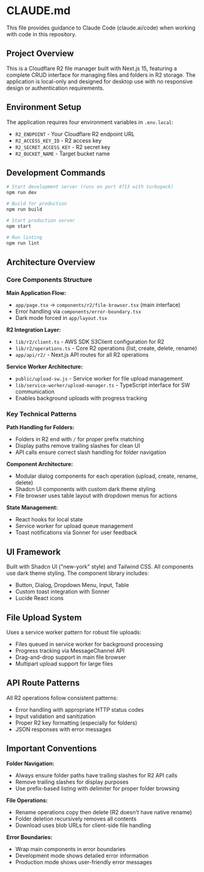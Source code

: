 # CLAUDE.md

This file provides guidance to Claude Code (claude.ai/code) when working with code in this repository.

## Project Overview

This is a Cloudflare R2 file manager built with Next.js 15, featuring a complete CRUD interface for managing files and folders in R2 storage. The application is local-only and designed for desktop use with no responsive design or authentication requirements.

## Environment Setup

The application requires four environment variables in `.env.local`:
- `R2_ENDPOINT` - Your Cloudflare R2 endpoint URL
- `R2_ACCESS_KEY_ID` - R2 access key
- `R2_SECRET_ACCESS_KEY` - R2 secret key  
- `R2_BUCKET_NAME` - Target bucket name

## Development Commands

```bash
# Start development server (runs on port 4713 with turbopack)
npm run dev

# Build for production
npm run build

# Start production server
npm start

# Run linting
npm run lint
```

## Architecture Overview

### Core Components Structure

**Main Application Flow:**
- `app/page.tsx` → `components/r2/file-browser.tsx` (main interface)
- Error handling via `components/error-boundary.tsx`
- Dark mode forced in `app/layout.tsx`

**R2 Integration Layer:**
- `lib/r2/client.ts` - AWS SDK S3Client configuration for R2
- `lib/r2/operations.ts` - Core R2 operations (list, create, delete, rename)
- `app/api/r2/` - Next.js API routes for all R2 operations

**Service Worker Architecture:**
- `public/upload-sw.js` - Service worker for file upload management
- `lib/service-worker/upload-manager.ts` - TypeScript interface for SW communication
- Enables background uploads with progress tracking

### Key Technical Patterns

**Path Handling for Folders:**
- Folders in R2 end with `/` for proper prefix matching
- Display paths remove trailing slashes for clean UI
- API calls ensure correct slash handling for folder navigation

**Component Architecture:**
- Modular dialog components for each operation (upload, create, rename, delete)
- Shadcn UI components with custom dark theme styling
- File browser uses table layout with dropdown menus for actions

**State Management:**
- React hooks for local state
- Service worker for upload queue management
- Toast notifications via Sonner for user feedback

## UI Framework

Built with Shadcn UI ("new-york" style) and Tailwind CSS. All components use dark theme styling. The component library includes:
- Button, Dialog, Dropdown Menu, Input, Table
- Custom toast integration with Sonner
- Lucide React icons

## File Upload System

Uses a service worker pattern for robust file uploads:
- Files queued in service worker for background processing
- Progress tracking via MessageChannel API
- Drag-and-drop support in main file browser
- Multipart upload support for large files

## API Route Patterns

All R2 operations follow consistent patterns:
- Error handling with appropriate HTTP status codes
- Input validation and sanitization
- Proper R2 key formatting (especially for folders)
- JSON responses with error messages

## Important Conventions

**Folder Navigation:**
- Always ensure folder paths have trailing slashes for R2 API calls
- Remove trailing slashes for display purposes
- Use prefix-based listing with delimiter for proper folder browsing

**File Operations:**
- Rename operations copy then delete (R2 doesn't have native rename)
- Folder deletion recursively removes all contents
- Download uses blob URLs for client-side file handling

**Error Boundaries:**
- Wrap main components in error boundaries
- Development mode shows detailed error information
- Production mode shows user-friendly error messages
